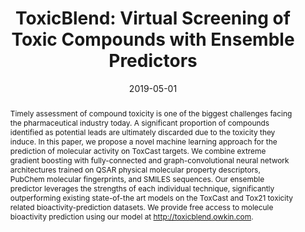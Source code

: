 ---
title: "ToxicBlend: Virtual Screening of Toxic Compounds with Ensemble Predictors"
layout: publication
category: publication
pubtype: article
authors: M. Zaslavskiy, S. Jégou, E. W. Tramel, & G. Wainrib
date: 2019-05-01
in: "Computational Toxicology"
year: 2019
tag:
    - publication
    - ensemble predictors
    - toxicology 
    - drug discovery
link: https://www.sciencedirect.com/science/article/abs/pii/S2468111318300744 
linkpdf: https://arxiv.org/pdf/1806.04449 
abstract: >- 
    Timely assessment of compound toxicity is one of the biggest challenges facing the pharmaceutical industry today. A significant proportion of compounds identified as potential leads are ultimately discarded due to the toxicity they induce. In this paper, we propose a novel machine learning approach for the prediction of molecular activity on ToxCast targets. We combine extreme gradient boosting with fully-connected and graph-convolutional neural network architectures trained on QSAR physical molecular property descriptors, PubChem molecular fingerprints, and SMILES sequences. Our ensemble predictor leverages the strengths of each individual technique, significantly outperforming existing state-of-the art models on the ToxCast and Tox21 toxicity related bioactivity-prediction datasets. We provide free access to molecule bioactivity prediction using our model at http://toxicblend.owkin.com.
bibtex: >-
    @article{GZT2019,
        title = "ToxicBlend: Virtual screening of toxic compounds with ensemble predictors",
        journal = "Computational Toxicology",
        volume = "10",
        pages = "81 - 88",
        year = "2019",
        issn = "2468-1113",
        doi = "https://doi.org/10.1016/j.comtox.2019.01.001",
        url = "http://www.sciencedirect.com/science/article/pii/S2468111318300744",
        author = "Mikhail Zaslavskiy and Simon JÃ©gou and Eric W. Tramel and Gilles Wainrib"}
---